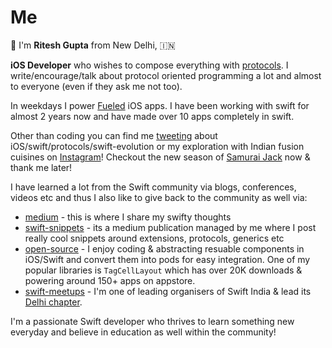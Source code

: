 # Me

👋 I'm **Ritesh Gupta** from New Delhi, 🇮🇳

**iOS Developer** who wishes to compose everything with [protocols](https://speakerdeck.com/riteshhh/thinking-in-swift). I write/encourage/talk about protocol oriented programming a lot and almost to everyone (even if they ask me not too). 

In weekdays I power [Fueled](https://fueled.com) iOS apps. I have been working with swift for almost 2 years now and have made over 10 apps completely in swift. 

Other than coding you can find me [tweeting](https://twitter.com/_riteshhh) about iOS/swift/protocols/swift-evolution or my exploration with Indian fusion cuisines on [Instagram](https://www.instagram.com/riteshguptaa/)! Checkout the new season of [Samurai Jack](http://www.adultswim.com/videos/samurai-jack/) now & thank me later!

I have learned a lot from the Swift community via blogs, conferences, videos etc  and thus I also like to give back to the community as well via:

- [medium](https://medium.com/@_riteshhh) - this is where I share my swifty thoughts
- [swift-snippets](https://medium.com/swift-snippets) - its a medium publication managed by me where I post really cool snippets around extensions, protocols, generics etc
- [open-source](https://github.com/riteshhgupta?tab=repositories) - I enjoy coding & abstracting resuable components in iOS/Swift and convert them into pods for easy integration. One of my popular libraries is `TagCellLayout` which has over 20K downloads & powering around 150+ apps on appstore.
- [swift-meetups](https://swiftindia.github.io/swiftindia/) - I'm one of leading organisers of Swift India & lead its [Delhi chapter](https://www.meetup.com/Swift-Delhi/).

I'm a passionate Swift developer who thrives to learn something new everyday and believe in education as well within the community!
